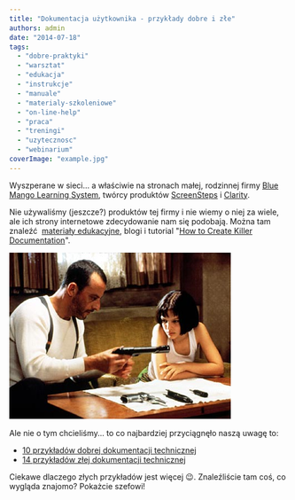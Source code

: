 ```yaml
---
title: "Dokumentacja użytkownika - przykłady dobre i złe"
authors: admin
date: "2014-07-18"
tags:
  - "dobre-praktyki"
  - "warsztat"
  - "edukacja"
  - "instrukcje"
  - "manuale"
  - "materialy-szkoleniowe"
  - "on-line-help"
  - "praca"
  - "treningi"
  - "uzytecznosc"
  - "webinarium"
coverImage: "example.jpg"
---
```


Wyszperane w sieci... a właściwie na stronach małej, rodzinnej firmy
[Blue Mango Learning System](http://www.bluemangolearning.com/), twórcy
produktów [ScreenSteps](http://www.screensteps.com/) i
[Clarity](http://www.clarify-it.com/).

<!--truncate-->

Nie używaliśmy (jeszcze?) produktów tej firmy i nie wiemy o niej za wiele, ale
ich strony internetowe zdecydowanie nam się podobają. Można tam znaleźć
 [materiały edukacyjne](http://www.screensteps.com/learning-resources), blogi i
tutorial
"[How to Create Killer Documentation](http://docs.bluemangolearning.com/m/docs-that-rock)".

[![killer_documentation](images/killer_documentation.jpg)](http://techwriter.pl/wp-content/uploads/2014/06/killer_documentation.jpg)

Ale nie o tym chcieliśmy... to co najbardziej przyciągnęło naszą uwagę to:

- [10 przykładów dobrej dokumentacji technicznej](http://sf.screensteps.com/10-examples-of-great-end-user-documentation)
- [14 przykładów złej dokumentacji technicznej](http://sf.screensteps.com/14-examples-of-bad-documentation)

Ciekawe dlaczego złych przykładów jest więcej 😉. Znaleźliście tam coś, co
wygląda znajomo? Pokażcie szefowi!
